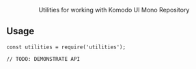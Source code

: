 <p align="center">
  Utilities for working with Komodo UI Mono Repository
</p>

## Usage

```
const utilities = require('utilities');

// TODO: DEMONSTRATE API
```
